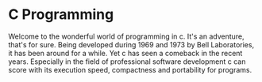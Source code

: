 # C Programming

Welcome to the wonderful world of programming in c. It's an adventure, that's for sure. Being developed during 1969 and 1973 by Bell Laboratories, it has been around for a while. Yet c has seen a comeback in the recent years. Especially in the field of professional software development c can score with its execution speed, compactness and portability for programs.
